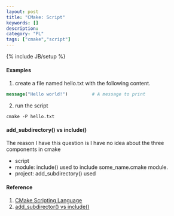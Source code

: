 ```yaml
--- 
layout: post 
title: "CMake: Script" 
keywords: [] 
description: 
category: "PL"
tags: ["cmake","script"] 
--- 
```

{% include JB/setup %}


#### Examples
1. create a file named hello.txt with the following content.

```cmake
message("Hello world!")         # A message to print
```

2. run the script

```shell
cmake -P hello.txt
```

#### add\_subdirectory() vs include()
The reason I have this question is I have no idea about the three components in cmake
- script
- module: include() used to include some\_name.cmake module.
- project: add\_subdirectory() used


#### Reference
1. [CMake Scripting Language](https://preshing.com/20170522/learn-cmakes-scripting-language-in-15-minutes/)
2. [add\_subdirector() vs include()](https://stackoverflow.com/questions/48509911/cmake-add-subdirectory-vs-include)

